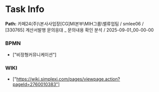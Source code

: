 # Task Info

**Path:** 카페24(주)\본사사업장\[CG]MI본부\MIH그룹\밸류업팀 / smlee06 / [330765] 계산서발행 문의응대 _ 문의내용 확인 분석 / 2025-09-01_00-00-00

### BPMN
- ["비정형커뮤니케이션"]

### WIKI
- ["https://wiki.simplexi.com/pages/viewpage.action?pageId=2760010383"]

